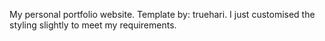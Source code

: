 My personal portfolio website.
Template by: truehari. I just customised the styling slightly to meet my requirements.
